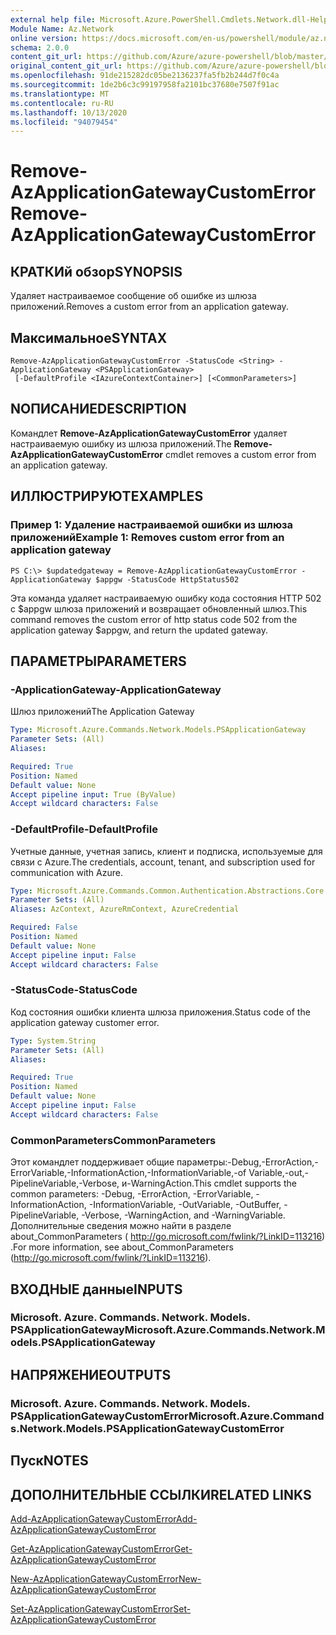 ```yaml
---
external help file: Microsoft.Azure.PowerShell.Cmdlets.Network.dll-Help.xml
Module Name: Az.Network
online version: https://docs.microsoft.com/en-us/powershell/module/az.network/remove-azapplicationgatewaycustomerror
schema: 2.0.0
content_git_url: https://github.com/Azure/azure-powershell/blob/master/src/Network/Network/help/Remove-AzApplicationGatewayCustomError.md
original_content_git_url: https://github.com/Azure/azure-powershell/blob/master/src/Network/Network/help/Remove-AzApplicationGatewayCustomError.md
ms.openlocfilehash: 91de215282dc05be2136237fa5fb2b244d7f0c4a
ms.sourcegitcommit: 1de2b6c3c99197958fa2101bc37680e7507f91ac
ms.translationtype: MT
ms.contentlocale: ru-RU
ms.lasthandoff: 10/13/2020
ms.locfileid: "94079454"
---
```

# <span data-ttu-id="48d18-101">Remove-AzApplicationGatewayCustomError</span><span class="sxs-lookup"><span data-stu-id="48d18-101">Remove-AzApplicationGatewayCustomError</span></span>

## <span data-ttu-id="48d18-102">КРАТКИй обзор</span><span class="sxs-lookup"><span data-stu-id="48d18-102">SYNOPSIS</span></span>
<span data-ttu-id="48d18-103">Удаляет настраиваемое сообщение об ошибке из шлюза приложений.</span><span class="sxs-lookup"><span data-stu-id="48d18-103">Removes a custom error from an application gateway.</span></span>

## <span data-ttu-id="48d18-104">Максимальное</span><span class="sxs-lookup"><span data-stu-id="48d18-104">SYNTAX</span></span>

```
Remove-AzApplicationGatewayCustomError -StatusCode <String> -ApplicationGateway <PSApplicationGateway>
 [-DefaultProfile <IAzureContextContainer>] [<CommonParameters>]
```

## <span data-ttu-id="48d18-105">NОПИСАНИЕ</span><span class="sxs-lookup"><span data-stu-id="48d18-105">DESCRIPTION</span></span>
<span data-ttu-id="48d18-106">Командлет **Remove-AzApplicationGatewayCustomError** удаляет настраиваемую ошибку из шлюза приложений.</span><span class="sxs-lookup"><span data-stu-id="48d18-106">The **Remove-AzApplicationGatewayCustomError** cmdlet removes a custom error from an application gateway.</span></span>

## <span data-ttu-id="48d18-107">ИЛЛЮСТРИРУЮТ</span><span class="sxs-lookup"><span data-stu-id="48d18-107">EXAMPLES</span></span>

### <span data-ttu-id="48d18-108">Пример 1: Удаление настраиваемой ошибки из шлюза приложений</span><span class="sxs-lookup"><span data-stu-id="48d18-108">Example 1: Removes custom error from an application gateway</span></span>
```
PS C:\> $updatedgateway = Remove-AzApplicationGatewayCustomError -ApplicationGateway $appgw -StatusCode HttpStatus502
```

<span data-ttu-id="48d18-109">Эта команда удаляет настраиваемую ошибку кода состояния HTTP 502 с $appgw шлюза приложений и возвращает обновленный шлюз.</span><span class="sxs-lookup"><span data-stu-id="48d18-109">This command removes the custom error of http status code 502 from the application gateway $appgw, and return the updated gateway.</span></span>

## <span data-ttu-id="48d18-110">ПАРАМЕТРЫ</span><span class="sxs-lookup"><span data-stu-id="48d18-110">PARAMETERS</span></span>

### <span data-ttu-id="48d18-111">-ApplicationGateway</span><span class="sxs-lookup"><span data-stu-id="48d18-111">-ApplicationGateway</span></span>
<span data-ttu-id="48d18-112">Шлюз приложений</span><span class="sxs-lookup"><span data-stu-id="48d18-112">The Application Gateway</span></span>

```yaml
Type: Microsoft.Azure.Commands.Network.Models.PSApplicationGateway
Parameter Sets: (All)
Aliases:

Required: True
Position: Named
Default value: None
Accept pipeline input: True (ByValue)
Accept wildcard characters: False
```

### <span data-ttu-id="48d18-113">-DefaultProfile</span><span class="sxs-lookup"><span data-stu-id="48d18-113">-DefaultProfile</span></span>
<span data-ttu-id="48d18-114">Учетные данные, учетная запись, клиент и подписка, используемые для связи с Azure.</span><span class="sxs-lookup"><span data-stu-id="48d18-114">The credentials, account, tenant, and subscription used for communication with Azure.</span></span>

```yaml
Type: Microsoft.Azure.Commands.Common.Authentication.Abstractions.Core.IAzureContextContainer
Parameter Sets: (All)
Aliases: AzContext, AzureRmContext, AzureCredential

Required: False
Position: Named
Default value: None
Accept pipeline input: False
Accept wildcard characters: False
```

### <span data-ttu-id="48d18-115">-StatusCode</span><span class="sxs-lookup"><span data-stu-id="48d18-115">-StatusCode</span></span>
<span data-ttu-id="48d18-116">Код состояния ошибки клиента шлюза приложения.</span><span class="sxs-lookup"><span data-stu-id="48d18-116">Status code of the application gateway customer error.</span></span>

```yaml
Type: System.String
Parameter Sets: (All)
Aliases:

Required: True
Position: Named
Default value: None
Accept pipeline input: False
Accept wildcard characters: False
```

### <span data-ttu-id="48d18-117">CommonParameters</span><span class="sxs-lookup"><span data-stu-id="48d18-117">CommonParameters</span></span>
<span data-ttu-id="48d18-118">Этот командлет поддерживает общие параметры:-Debug,-ErrorAction,-ErrorVariable,-InformationAction,-InformationVariable,-of Variable,-out,-PipelineVariable,-Verbose, и-WarningAction.</span><span class="sxs-lookup"><span data-stu-id="48d18-118">This cmdlet supports the common parameters: -Debug, -ErrorAction, -ErrorVariable, -InformationAction, -InformationVariable, -OutVariable, -OutBuffer, -PipelineVariable, -Verbose, -WarningAction, and -WarningVariable.</span></span> <span data-ttu-id="48d18-119">Дополнительные сведения можно найти в разделе about_CommonParameters ( http://go.microsoft.com/fwlink/?LinkID=113216) .</span><span class="sxs-lookup"><span data-stu-id="48d18-119">For more information, see about_CommonParameters (http://go.microsoft.com/fwlink/?LinkID=113216).</span></span>

## <span data-ttu-id="48d18-120">ВХОДНЫЕ данные</span><span class="sxs-lookup"><span data-stu-id="48d18-120">INPUTS</span></span>

### <span data-ttu-id="48d18-121">Microsoft. Azure. Commands. Network. Models. PSApplicationGateway</span><span class="sxs-lookup"><span data-stu-id="48d18-121">Microsoft.Azure.Commands.Network.Models.PSApplicationGateway</span></span>

## <span data-ttu-id="48d18-122">НАПРЯЖЕНИЕ</span><span class="sxs-lookup"><span data-stu-id="48d18-122">OUTPUTS</span></span>

### <span data-ttu-id="48d18-123">Microsoft. Azure. Commands. Network. Models. PSApplicationGatewayCustomError</span><span class="sxs-lookup"><span data-stu-id="48d18-123">Microsoft.Azure.Commands.Network.Models.PSApplicationGatewayCustomError</span></span>

## <span data-ttu-id="48d18-124">Пуск</span><span class="sxs-lookup"><span data-stu-id="48d18-124">NOTES</span></span>

## <span data-ttu-id="48d18-125">ДОПОЛНИТЕЛЬНЫЕ ССЫЛКИ</span><span class="sxs-lookup"><span data-stu-id="48d18-125">RELATED LINKS</span></span>

[<span data-ttu-id="48d18-126">Add-AzApplicationGatewayCustomError</span><span class="sxs-lookup"><span data-stu-id="48d18-126">Add-AzApplicationGatewayCustomError</span></span>](./Add-AzApplicationGatewayCustomError.md)

[<span data-ttu-id="48d18-127">Get-AzApplicationGatewayCustomError</span><span class="sxs-lookup"><span data-stu-id="48d18-127">Get-AzApplicationGatewayCustomError</span></span>](./Get-AzApplicationGatewayCustomError.md)

[<span data-ttu-id="48d18-128">New-AzApplicationGatewayCustomError</span><span class="sxs-lookup"><span data-stu-id="48d18-128">New-AzApplicationGatewayCustomError</span></span>](./New-AzApplicationGatewayCustomError.md)

[<span data-ttu-id="48d18-129">Set-AzApplicationGatewayCustomError</span><span class="sxs-lookup"><span data-stu-id="48d18-129">Set-AzApplicationGatewayCustomError</span></span>](./Set-AzApplicationGatewayCustomError.md)
